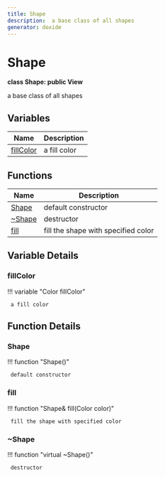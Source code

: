 ```yaml
---
title: Shape
description:  a base class of all shapes 
generator: doxide
---
```



# Shape

**class Shape: public View**

 a base class of all shapes
 


## Variables

| Name | Description |
| ---- | ----------- |
| [fillColor](#fillColor) |  a fill color  |

## Functions

| Name | Description |
| ---- | ----------- |
| [Shape](#Shape) |  default constructor  |
| [~Shape](#_u007eShape) |  destructor  |
| [fill](#fill) |  fill the shape with specified color  |

## Variable Details

### fillColor<a name="fillColor"></a>

!!! variable "Color fillColor"

     a fill color
    

## Function Details

### Shape<a name="Shape"></a>
!!! function "Shape()"

     default constructor
    

### fill<a name="fill"></a>
!!! function "Shape&amp; fill(Color color)"

     fill the shape with specified color
    

### ~Shape<a name="_u007eShape"></a>
!!! function "virtual ~Shape()"

     destructor
    

